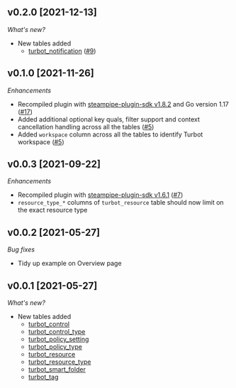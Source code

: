 ## v0.2.0 [2021-12-13]

_What's new?_

- New tables added
  - [turbot_notification](https://hub.steampipe.io/plugins/turbot/turbot/tables/turbot_notification) ([#9](https://github.com/turbot/steampipe-plugin-turbot/pull/9))

## v0.1.0 [2021-11-26]

_Enhancements_

- Recompiled plugin with [steampipe-plugin-sdk v1.8.2](https://github.com/turbot/steampipe-plugin-sdk/blob/main/CHANGELOG.md#v182--2021-11-22) and Go version 1.17 ([#17](https://github.com/turbot/steampipe-plugin-turbot/pull/17))
- Added additional optional key quals, filter support and context cancellation handling across all the tables ([#5](https://github.com/turbot/steampipe-plugin-turbot/pull/5))
- Added `workspace` column across all the tables to identify Turbot workspace ([#5](https://github.com/turbot/steampipe-plugin-turbot/pull/5))

## v0.0.3 [2021-09-22]

_Enhancements_

- Recompiled plugin with [steampipe-plugin-sdk v1.6.1](https://github.com/turbot/steampipe-plugin-sdk/blob/main/CHANGELOG.md#v161--2021-09-21) ([#7](https://github.com/turbot/steampipe-plugin-turbot/pull/7))
- `resource_type_*` columns of `turbot_resource` table should now limit on the exact resource type

## v0.0.2 [2021-05-27]

_Bug fixes_

- Tidy up example on Overview page

## v0.0.1 [2021-05-27]

_What's new?_

- New tables added
  - [turbot_control](https://hub.steampipe.io/plugins/turbot/turbot/tables/turbot_control)
  - [turbot_control_type](https://hub.steampipe.io/plugins/turbot/turbot/tables/turbot_control_type)
  - [turbot_policy_setting](https://hub.steampipe.io/plugins/turbot/turbot/tables/turbot_policy_setting)
  - [turbot_policy_type](https://hub.steampipe.io/plugins/turbot/turbot/tables/turbot_policy_type)
  - [turbot_resource](https://hub.steampipe.io/plugins/turbot/turbot/tables/turbot_resource)
  - [turbot_resource_type](https://hub.steampipe.io/plugins/turbot/turbot/tables/turbot_resource_type)
  - [turbot_smart_folder](https://hub.steampipe.io/plugins/turbot/turbot/tables/turbot_smart_folder)
  - [turbot_tag](https://hub.steampipe.io/plugins/turbot/turbot/tables/turbot_tag)
